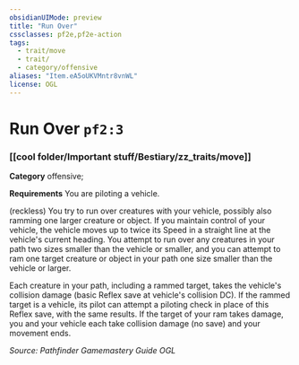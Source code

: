 ```yaml
---
obsidianUIMode: preview
title: "Run Over"
cssclasses: pf2e,pf2e-action
tags:
  - trait/move
  - trait/
  - category/offensive
aliases: "Item.eA5oUKVMntr8vnWL"
license: OGL
---
```

# Run Over `pf2:3`

### [[cool folder/Important stuff/Bestiary/zz_traits/move]]

**Category** offensive; 




**Requirements** You are piloting a vehicle.

(reckless) You try to run over creatures with your vehicle, possibly also ramming one larger creature or object. If you maintain control of your vehicle, the vehicle moves up to twice its Speed in a straight line at the vehicle's current heading. You attempt to run over any creatures in your path two sizes smaller than the vehicle or smaller, and you can attempt to ram one target creature or object in your path one size smaller than the vehicle or larger.

Each creature in your path, including a rammed target, takes the vehicle's collision damage (basic Reflex save at vehicle's collision DC). If the rammed target is a vehicle, its pilot can attempt a piloting check in place of this Reflex save, with the same results. If the target of your ram takes damage, you and your vehicle each take collision damage (no save) and your movement ends.

*Source: Pathfinder Gamemastery Guide*
*OGL*